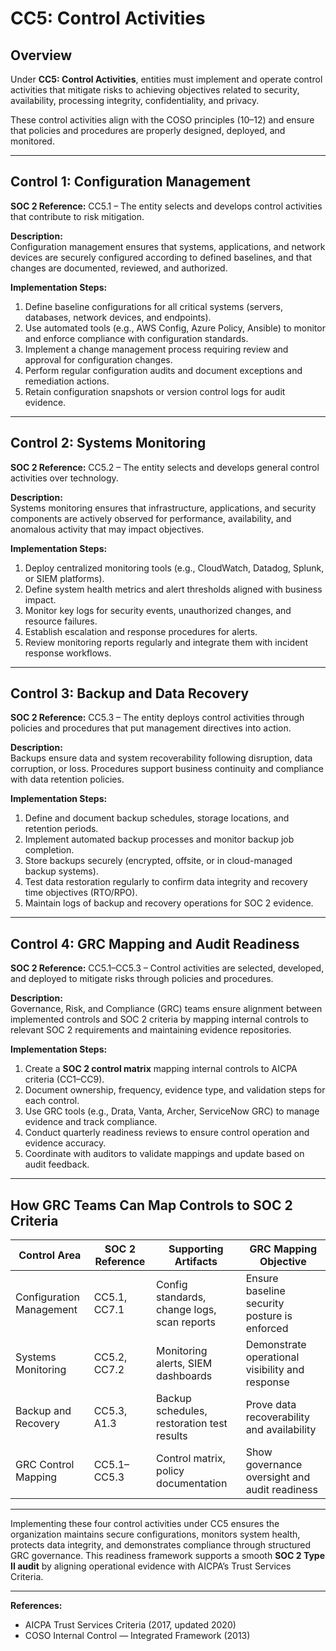 # CC5: Control Activities

## Overview
Under **CC5: Control Activities**, entities must implement and operate control activities that mitigate risks to achieving objectives related to security, availability, processing integrity, confidentiality, and privacy.

These control activities align with the COSO principles (10–12) and ensure that policies and procedures are properly designed, deployed, and monitored.

---

## **Control 1: Configuration Management**

**SOC 2 Reference:** CC5.1 – The entity selects and develops control activities that contribute to risk mitigation.

**Description:**  
Configuration management ensures that systems, applications, and network devices are securely configured according to defined baselines, and that changes are documented, reviewed, and authorized.

**Implementation Steps:**
1. Define baseline configurations for all critical systems (servers, databases, network devices, and endpoints).  
2. Use automated tools (e.g., AWS Config, Azure Policy, Ansible) to monitor and enforce compliance with configuration standards.  
3. Implement a change management process requiring review and approval for configuration changes.  
4. Perform regular configuration audits and document exceptions and remediation actions.  
5. Retain configuration snapshots or version control logs for audit evidence.

---

## **Control 2: Systems Monitoring**

**SOC 2 Reference:** CC5.2 – The entity selects and develops general control activities over technology.

**Description:**  
Systems monitoring ensures that infrastructure, applications, and security components are actively observed for performance, availability, and anomalous activity that may impact objectives.

**Implementation Steps:**
1. Deploy centralized monitoring tools (e.g., CloudWatch, Datadog, Splunk, or SIEM platforms).  
2. Define system health metrics and alert thresholds aligned with business impact.  
3. Monitor key logs for security events, unauthorized changes, and resource failures.  
4. Establish escalation and response procedures for alerts.  
5. Review monitoring reports regularly and integrate them with incident response workflows.

---

## **Control 3: Backup and Data Recovery**

**SOC 2 Reference:** CC5.3 – The entity deploys control activities through policies and procedures that put management directives into action.

**Description:**  
Backups ensure data and system recoverability following disruption, data corruption, or loss. Procedures support business continuity and compliance with data retention policies.

**Implementation Steps:**
1. Define and document backup schedules, storage locations, and retention periods.  
2. Implement automated backup processes and monitor backup job completion.  
3. Store backups securely (encrypted, offsite, or in cloud-managed backup systems).  
4. Test data restoration regularly to confirm data integrity and recovery time objectives (RTO/RPO).  
5. Maintain logs of backup and recovery operations for SOC 2 evidence.

---

## **Control 4: GRC Mapping and Audit Readiness**

**SOC 2 Reference:** CC5.1–CC5.3 – Control activities are selected, developed, and deployed to mitigate risks through policies and procedures.

**Description:**  
Governance, Risk, and Compliance (GRC) teams ensure alignment between implemented controls and SOC 2 criteria by mapping internal controls to relevant SOC 2 requirements and maintaining evidence repositories.

**Implementation Steps:**
1. Create a **SOC 2 control matrix** mapping internal controls to AICPA criteria (CC1–CC9).  
2. Document ownership, frequency, evidence type, and validation steps for each control.  
3. Use GRC tools (e.g., Drata, Vanta, Archer, ServiceNow GRC) to manage evidence and track compliance.  
4. Conduct quarterly readiness reviews to ensure control operation and evidence accuracy.  
5. Coordinate with auditors to validate mappings and update based on audit feedback.

---

## **How GRC Teams Can Map Controls to SOC 2 Criteria**

| Control Area           | SOC 2 Reference | Supporting Artifacts                       | GRC Mapping Objective |
|-------------------------|-----------------|--------------------------------------------|------------------------|
| Configuration Management | CC5.1, CC7.1    | Config standards, change logs, scan reports | Ensure baseline security posture is enforced |
| Systems Monitoring       | CC5.2, CC7.2    | Monitoring alerts, SIEM dashboards          | Demonstrate operational visibility and response |
| Backup and Recovery      | CC5.3, A1.3     | Backup schedules, restoration test results  | Prove data recoverability and availability |
| GRC Control Mapping      | CC5.1–CC5.3     | Control matrix, policy documentation        | Show governance oversight and audit readiness |

---

Implementing these four control activities under CC5 ensures the organization maintains secure configurations, monitors system health, protects data integrity, and demonstrates compliance through structured GRC governance. This readiness framework supports a smooth **SOC 2 Type II audit** by aligning operational evidence with AICPA’s Trust Services Criteria.

---

**References:**  
- AICPA Trust Services Criteria (2017, updated 2020)  
- COSO Internal Control — Integrated Framework (2013)
